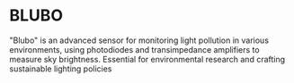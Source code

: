 # BLUBO
"Blubo" is an advanced sensor for monitoring light pollution in various environments, using photodiodes and transimpedance amplifiers to measure sky brightness. Essential for environmental research and crafting sustainable lighting policies
